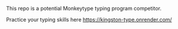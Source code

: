 This repo is a potential Monkeytype typing program competitor.

Practice your typing skills here https://kingston-type.onrender.com/
